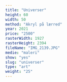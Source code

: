 ```yaml
---
title: "Universer"
height: 60
width: 50
method: "Akryl på lærred"
year: 2021
price: "2500"
rasterWidth: 1927
rasterHeight: 2394
fileName: "IMG_2139.JPG"
medie: "maleri"
show: "yes"
slug: "universer"
type: "art"
weight: "25"
---
```


